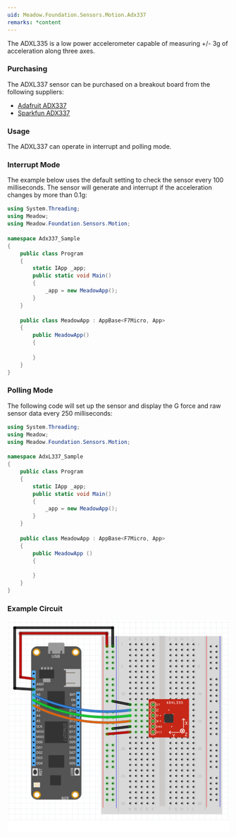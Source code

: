 ```yaml
---
uid: Meadow.Foundation.Sensors.Motion.Adx337
remarks: *content
---
```


The ADXL335 is a low power accelerometer capable of measuring +/- 3g of acceleration along three axes.

### Purchasing

The ADXL337 sensor can be purchased on a breakout board from the following suppliers:

* [Adafruit ADX337](https://www.adafruit.com/product/163)
* [Sparkfun ADX337](https://www.sparkfun.com/products/9269)

### Usage

The ADXL337 can operate in interrupt and polling mode.

### Interrupt Mode

The example below uses the default setting to check the sensor every 100 milliseconds.  The sensor will generate and interrupt if the acceleration changes by more than 0.1g:

```csharp
using System.Threading;
using Meadow;
using Meadow.Foundation.Sensors.Motion;

namespace Adx337_Sample
{
    public class Program
    {
        static IApp _app; 
        public static void Main()
        {
            _app = new MeadowApp();
        }
    }
    
    public class MeadowApp : AppBase<F7Micro, App>
    {
        public MeadowApp()
        {

        }
    }
}
```

### Polling Mode

The following code will set up the sensor and display the G force and raw sensor data every 250 milliseconds:

```csharp
using System.Threading;
using Meadow;
using Meadow.Foundation.Sensors.Motion;

namespace AdxL337_Sample
{
    public class Program
    {
        static IApp _app; 
        public static void Main()
        {
            _app = new MeadowApp();
        }
    }
    
    public class MeadowApp : AppBase<F7Micro, App>
    {
        public MeadowApp ()
        {

        }
    }
}
```

### Example Circuit

![](../../API_Assets/Meadow.Foundation.Sensors.Motion.Adx337/Adx337_Fritzing.svg)